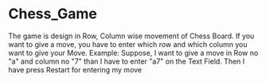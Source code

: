# Chess_Game
The game is design in Row, Column wise movement of Chess Board. 
If you want to give a move, you have to enter which row and which column you want to give your Move.
Example: Suppose, I want to give a move in Row no "a" and column no "7" than I have to enter "a7" on the Text Field. Then I have press
Restart for entering my move
